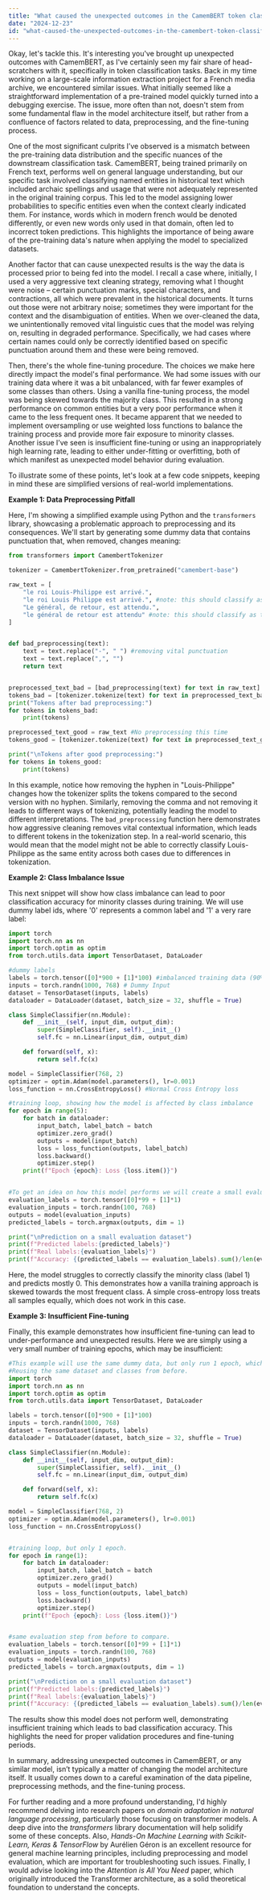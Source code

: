 ```yaml
---
title: "What caused the unexpected outcomes in the CamemBERT token classification model?"
date: "2024-12-23"
id: "what-caused-the-unexpected-outcomes-in-the-camembert-token-classification-model"
---
```


Okay, let's tackle this. It's interesting you've brought up unexpected outcomes with CamemBERT, as I've certainly seen my fair share of head-scratchers with it, specifically in token classification tasks. Back in my time working on a large-scale information extraction project for a French media archive, we encountered similar issues. What initially seemed like a straightforward implementation of a pre-trained model quickly turned into a debugging exercise. The issue, more often than not, doesn't stem from some fundamental flaw in the model architecture itself, but rather from a confluence of factors related to data, preprocessing, and the fine-tuning process.

One of the most significant culprits I’ve observed is a mismatch between the pre-training data distribution and the specific nuances of the downstream classification task. CamemBERT, being trained primarily on French text, performs well on general language understanding, but our specific task involved classifying named entities in historical text which included archaic spellings and usage that were not adequately represented in the original training corpus. This led to the model assigning lower probabilities to specific entities even when the context clearly indicated them. For instance, words which in modern french would be denoted differently, or even new words only used in that domain, often led to incorrect token predictions. This highlights the importance of being aware of the pre-training data's nature when applying the model to specialized datasets.

Another factor that can cause unexpected results is the way the data is processed prior to being fed into the model. I recall a case where, initially, I used a very aggressive text cleaning strategy, removing what I thought were noise – certain punctuation marks, special characters, and contractions, all which were prevalent in the historical documents. It turns out those were not arbitrary noise; sometimes they were important for the context and the disambiguation of entities. When we over-cleaned the data, we unintentionally removed vital linguistic cues that the model was relying on, resulting in degraded performance. Specifically, we had cases where certain names could only be correctly identified based on specific punctuation around them and these were being removed.

Then, there's the whole fine-tuning procedure. The choices we make here directly impact the model's final performance. We had some issues with our training data where it was a bit unbalanced, with far fewer examples of some classes than others. Using a vanilla fine-tuning process, the model was being skewed towards the majority class. This resulted in a strong performance on common entities but a very poor performance when it came to the less frequent ones. It became apparent that we needed to implement oversampling or use weighted loss functions to balance the training process and provide more fair exposure to minority classes. Another issue I’ve seen is insufficient fine-tuning or using an inappropriately high learning rate, leading to either under-fitting or overfitting, both of which manifest as unexpected model behavior during evaluation.

To illustrate some of these points, let's look at a few code snippets, keeping in mind these are simplified versions of real-world implementations.

**Example 1: Data Preprocessing Pitfall**

Here, I'm showing a simplified example using Python and the `transformers` library, showcasing a problematic approach to preprocessing and its consequences. We'll start by generating some dummy data that contains punctuation that, when removed, changes meaning:

```python
from transformers import CamembertTokenizer

tokenizer = CamembertTokenizer.from_pretrained("camembert-base")

raw_text = [
    "le roi Louis-Philippe est arrivé.",
    "le roi Louis Philippe est arrivé.", #note: this should classify as the same entity
    "Le général, de retour, est attendu.",
    "le général de retour est attendu" #note: this should classify as the same entity
]


def bad_preprocessing(text):
    text = text.replace("-", " ") #removing vital punctuation
    text = text.replace(",", "")
    return text


preprocessed_text_bad = [bad_preprocessing(text) for text in raw_text]
tokens_bad = [tokenizer.tokenize(text) for text in preprocessed_text_bad]
print("Tokens after bad preprocessing:")
for tokens in tokens_bad:
    print(tokens)

preprocessed_text_good = raw_text #No preprocessing this time
tokens_good = [tokenizer.tokenize(text) for text in preprocessed_text_good]

print("\nTokens after good preprocessing:")
for tokens in tokens_good:
    print(tokens)

```

In this example, notice how removing the hyphen in "Louis-Philippe" changes how the tokenizer splits the tokens compared to the second version with no hyphen. Similarly, removing the comma and not removing it leads to different ways of tokenizing, potentially leading the model to different interpretations. The `bad_preprocessing` function here demonstrates how aggressive cleaning removes vital contextual information, which leads to different tokens in the tokenization step. In a real-world scenario, this would mean that the model might not be able to correctly classify Louis-Philippe as the same entity across both cases due to differences in tokenization.

**Example 2: Class Imbalance Issue**

This next snippet will show how class imbalance can lead to poor classification accuracy for minority classes during training. We will use dummy label ids, where '0' represents a common label and '1' a very rare label:

```python
import torch
import torch.nn as nn
import torch.optim as optim
from torch.utils.data import TensorDataset, DataLoader

#dummy labels
labels = torch.tensor([0]*900 + [1]*100) #imbalanced training data (90% to 10%)
inputs = torch.randn(1000, 768) # Dummy Input
dataset = TensorDataset(inputs, labels)
dataloader = DataLoader(dataset, batch_size = 32, shuffle = True)

class SimpleClassifier(nn.Module):
    def __init__(self, input_dim, output_dim):
        super(SimpleClassifier, self).__init__()
        self.fc = nn.Linear(input_dim, output_dim)

    def forward(self, x):
        return self.fc(x)

model = SimpleClassifier(768, 2)
optimizer = optim.Adam(model.parameters(), lr=0.001)
loss_function = nn.CrossEntropyLoss() #Normal Cross Entropy loss

#training loop, showing how the model is affected by class imbalance
for epoch in range(5):
    for batch in dataloader:
        input_batch, label_batch = batch
        optimizer.zero_grad()
        outputs = model(input_batch)
        loss = loss_function(outputs, label_batch)
        loss.backward()
        optimizer.step()
    print(f"Epoch {epoch}: Loss {loss.item()}")


#To get an idea on how this model performs we will create a small evalution batch where the data is very imbalanced, and the model will likely classify all samples as 0
evaluation_labels = torch.tensor([0]*99 + [1]*1)
evaluation_inputs = torch.randn(100, 768)
outputs = model(evaluation_inputs)
predicted_labels = torch.argmax(outputs, dim = 1)

print("\nPrediction on a small evaluation dataset")
print(f"Predicted labels:{predicted_labels}")
print(f"Real labels:{evaluation_labels}")
print(f"Accuracy: {(predicted_labels == evaluation_labels).sum()/len(evaluation_labels)}")
```

Here, the model struggles to correctly classify the minority class (label 1) and predicts mostly 0. This demonstrates how a vanilla training approach is skewed towards the most frequent class. A simple cross-entropy loss treats all samples equally, which does not work in this case.

**Example 3: Insufficient Fine-tuning**

Finally, this example demonstrates how insufficient fine-tuning can lead to under-performance and unexpected results. Here we are simply using a very small number of training epochs, which may be insufficient:

```python
#This example will use the same dummy data, but only run 1 epoch, which is often insufficient for good model training.
#Reusing the same dataset and classes from before.
import torch
import torch.nn as nn
import torch.optim as optim
from torch.utils.data import TensorDataset, DataLoader

labels = torch.tensor([0]*900 + [1]*100)
inputs = torch.randn(1000, 768)
dataset = TensorDataset(inputs, labels)
dataloader = DataLoader(dataset, batch_size = 32, shuffle = True)

class SimpleClassifier(nn.Module):
    def __init__(self, input_dim, output_dim):
        super(SimpleClassifier, self).__init__()
        self.fc = nn.Linear(input_dim, output_dim)

    def forward(self, x):
        return self.fc(x)

model = SimpleClassifier(768, 2)
optimizer = optim.Adam(model.parameters(), lr=0.001)
loss_function = nn.CrossEntropyLoss()


#training loop, but only 1 epoch.
for epoch in range(1):
    for batch in dataloader:
        input_batch, label_batch = batch
        optimizer.zero_grad()
        outputs = model(input_batch)
        loss = loss_function(outputs, label_batch)
        loss.backward()
        optimizer.step()
    print(f"Epoch {epoch}: Loss {loss.item()}")


#same evaluation step from before to compare.
evaluation_labels = torch.tensor([0]*99 + [1]*1)
evaluation_inputs = torch.randn(100, 768)
outputs = model(evaluation_inputs)
predicted_labels = torch.argmax(outputs, dim = 1)

print("\nPrediction on a small evaluation dataset")
print(f"Predicted labels:{predicted_labels}")
print(f"Real labels:{evaluation_labels}")
print(f"Accuracy: {(predicted_labels == evaluation_labels).sum()/len(evaluation_labels)}")

```

The results show this model does not perform well, demonstrating insufficient training which leads to bad classification accuracy. This highlights the need for proper validation procedures and fine-tuning periods.

In summary, addressing unexpected outcomes in CamemBERT, or any similar model, isn’t typically a matter of changing the model architecture itself. It usually comes down to a careful examination of the data pipeline, preprocessing methods, and the fine-tuning process.

For further reading and a more profound understanding, I'd highly recommend delving into research papers on *domain adaptation in natural language processing*, particularly those focusing on transformer models. A deep dive into the *transformers* library documentation will help solidify some of these concepts. Also, *Hands-On Machine Learning with Scikit-Learn, Keras & TensorFlow* by Aurélien Géron is an excellent resource for general machine learning principles, including preprocessing and model evaluation, which are important for troubleshooting such issues. Finally, I would advise looking into the *Attention is All You Need* paper, which originally introduced the Transformer architecture, as a solid theoretical foundation to understand the concepts.
